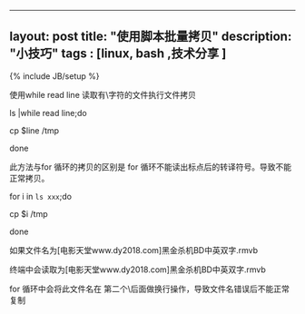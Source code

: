 
---
layout: post
title: "使用脚本批量拷贝"
description: "小技巧"
tags : [linux, bash ,技术分享 ]
---
{% include JB/setup %}

使用while read line 读取有\字符的文件执行文件拷贝

ls |while read line;do 

cp $line /tmp

done

此方法与for 循环的拷贝的区别是 for 循环不能读出标点后的转译符号。导致不能正常拷贝。

for i in `ls xxx`;do

cp $i /tmp

done

如果文件名为[电影天堂www.dy2018.com]黑金杀机BD中英双字.rmvb

终端中会读取为\[电影天堂www.dy2018.com\]黑金杀机BD中英双字.rmvb

for 循环中会将此文件名在 第二个\后面做换行操作，导致文件名错误后不能正常复制
